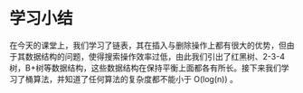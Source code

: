 # 学习小结

在今天的课堂上，我们学习了链表，其在插入与删除操作上都有很大的优势，但由于其数据结构的问题，使得搜索操作效率过低，由此我们引出了红黑树、2-3-4树，B+树等数据结构，这些数据结构在保持平衡上面都各有所长。接下来我们学习了桶算法，并知道了任何算法的复杂度都不能小于 O(log(n)) 。